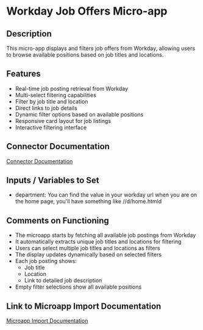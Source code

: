 # Workday Job Offers Micro-app

## Description
This micro-app displays and filters job offers from Workday, allowing users to browse available positions based on job titles and locations.

## Features
- Real-time job posting retrieval from Workday
- Multi-select filtering capabilities
- Filter by job title and location
- Direct links to job details
- Dynamic filter options based on available positions
- Responsive card layout for job listings
- Interactive filtering interface

## Connector Documentation
[Connector Documentation](https://docs.lumapps.com/docs/admin-l4430581765424978extensions)

## Inputs / Variables to Set
- department: You can find the value in your workday url when you are on the home page, you'll have something like <domain>/<department>/d/home.htmld

## Comments on Functioning
- The microapp starts by fetching all available job postings from Workday
- It automatically extracts unique job titles and locations for filtering
- Users can select multiple job titles and locations as filters
- The display updates dynamically based on selected filters
- Each job posting shows:
  - Job title
  - Location
  - Link to detailed job description
- Empty filter selections show all available positions

## Link to Microapp Import Documentation
[Microapp Import Documentation](#)